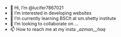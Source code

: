 - 👋 Hi, I’m @lucifer7867021
- 👀 I’m interested in developing websites
- 🌱 I’m currently learning BSCIt at sm.shetty institute
- 💞️ I’m looking to collaborate on ...
- 📫 How to reach me at my insta __azman__haq_

<!---
lucifer7867021/lucifer7867021 is a ✨ special ✨ repository because its `README.md` (this file) appears on your GitHub profile.
You can click the Preview link to take a look at your changes.
--->
